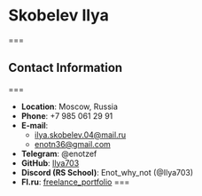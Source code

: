 # **Skobelev Ilya**
===
## **Contact Information**
===
* **Location**: Moscow, Russia
* **Phone**: +7 985 061 29 91
* **E-mail**: 
    * ilya.skobelev.04@mail.ru
    * enotn36@gmail.com
* **Telegram**: @enotzef
* **GitHub**: [Ilya703](https://github.com/Ilya703)
* **Discord (RS School)**: Enot_why_not (@Ilya703)
* **Fl.ru**: [freelance_portfolio](https://www.fl.ru/users/ilyaskobelev04/portfolio/#/)
===